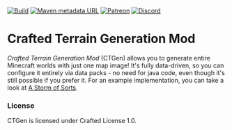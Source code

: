 [![Build](https://img.shields.io/github/actions/workflow/status/ToCraft/CTGen/build_only.yml?style=for-the-badge)](https://github.com/ToCraft/CTGen/actions/workflows/build_only.yml)
[![Maven metadata URL](https://img.shields.io/maven-metadata/v?metadataUrl=https%3A%2F%2Fmaven.tocraft.dev%2Fpublic%2Fdev%2Ftocraft%2Fctgen%2Fmaven-metadata.xml&style=for-the-badge&label=CTGen)](https://maven.tocraft.dev/#/public/dev/tocraft/ctgen)
[![Patreon](https://img.shields.io/badge/Patreon-F96854?style=for-the-badge&logo=patreon&logoColor=white)](https://patreon.com/ToCraft)
[![Discord](https://img.shields.io/discord/1183373613508857906?style=for-the-badge&label=Discord)](https://discord.gg/Y3KqxWDUYy)

# Crafted Terrain Generation Mod

*Crafted Terrain Generation Mod* (CTGen) allows you to generate entire Minecraft worlds with just one map image!
It's fully data-driven, so you can configure it entirely via data packs - no need for java code, even though it's still
possible if you prefer it.
For an example implementation, you can take a look at [A Storm of Sorts](https://github.com/Deathslayor/AStormOfSwords).

### License

CTGen is licensed under Crafted License 1.0. 
